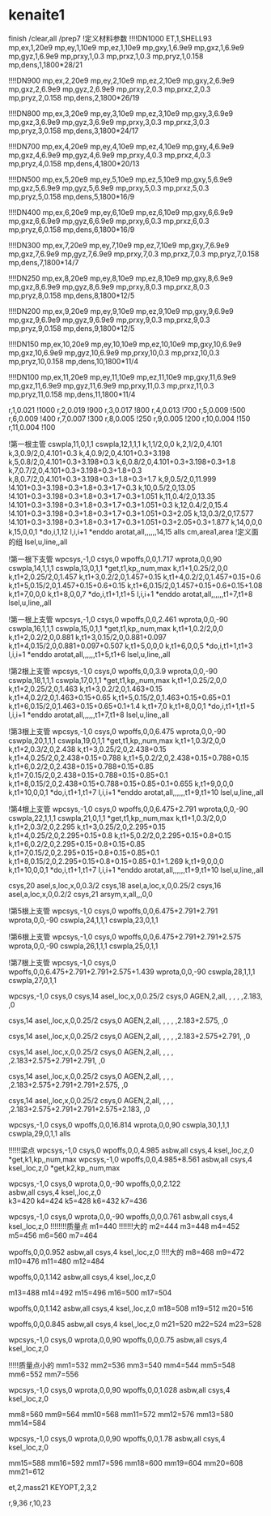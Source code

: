 # kenaite1
finish
/clear,all
/prep7
!定义材料参数
!!!!DN1000
ET,1,SHELL93						    
mp,ex,1,20e9
mp,ey,1,10e9
mp,ez,1,10e9
mp,gxy,1,6.9e9
mp,gxz,1,6.9e9
mp,gyz,1,6.9e9
mp,prxy,1,0.3
mp,prxz,1,0.3
mp,pryz,1,0.158
mp,dens,1,1800*28/21

!!!!DN900
mp,ex,2,20e9
mp,ey,2,10e9
mp,ez,2,10e9
mp,gxy,2,6.9e9
mp,gxz,2,6.9e9
mp,gyz,2,6.9e9
mp,prxy,2,0.3
mp,prxz,2,0.3
mp,pryz,2,0.158
mp,dens,2,1800*26/19



!!!!DN800
mp,ex,3,20e9
mp,ey,3,10e9
mp,ez,3,10e9
mp,gxy,3,6.9e9
mp,gxz,3,6.9e9
mp,gyz,3,6.9e9
mp,prxy,3,0.3
mp,prxz,3,0.3
mp,pryz,3,0.158
mp,dens,3,1800*24/17

!!!!DN700
mp,ex,4,20e9
mp,ey,4,10e9
mp,ez,4,10e9
mp,gxy,4,6.9e9
mp,gxz,4,6.9e9
mp,gyz,4,6.9e9
mp,prxy,4,0.3
mp,prxz,4,0.3
mp,pryz,4,0.158
mp,dens,4,1800*20/13

!!!!DN500
mp,ex,5,20e9
mp,ey,5,10e9
mp,ez,5,10e9
mp,gxy,5,6.9e9
mp,gxz,5,6.9e9
mp,gyz,5,6.9e9
mp,prxy,5,0.3
mp,prxz,5,0.3
mp,pryz,5,0.158
mp,dens,5,1800*16/9


!!!!DN400
mp,ex,6,20e9
mp,ey,6,10e9
mp,ez,6,10e9
mp,gxy,6,6.9e9
mp,gxz,6,6.9e9
mp,gyz,6,6.9e9
mp,prxy,6,0.3
mp,prxz,6,0.3
mp,pryz,6,0.158
mp,dens,6,1800*16/9

!!!!DN300
mp,ex,7,20e9
mp,ey,7,10e9
mp,ez,7,10e9
mp,gxy,7,6.9e9
mp,gxz,7,6.9e9
mp,gyz,7,6.9e9
mp,prxy,7,0.3
mp,prxz,7,0.3
mp,pryz,7,0.158
mp,dens,7,1800*14/7


!!!!DN250
mp,ex,8,20e9
mp,ey,8,10e9
mp,ez,8,10e9
mp,gxy,8,6.9e9
mp,gxz,8,6.9e9
mp,gyz,8,6.9e9
mp,prxy,8,0.3
mp,prxz,8,0.3
mp,pryz,8,0.158
mp,dens,8,1800*12/5


!!!!DN200
mp,ex,9,20e9
mp,ey,9,10e9
mp,ez,9,10e9
mp,gxy,9,6.9e9
mp,gxz,9,6.9e9
mp,gyz,9,6.9e9
mp,prxy,9,0.3
mp,prxz,9,0.3
mp,pryz,9,0.158
mp,dens,9,1800*12/5

!!!!DN150
mp,ex,10,20e9
mp,ey,10,10e9
mp,ez,10,10e9
mp,gxy,10,6.9e9
mp,gxz,10,6.9e9
mp,gyz,10,6.9e9
mp,prxy,10,0.3
mp,prxz,10,0.3
mp,pryz,10,0.158
mp,dens,10,1800*11/4

!!!!DN100
mp,ex,11,20e9
mp,ey,11,10e9
mp,ez,11,10e9
mp,gxy,11,6.9e9
mp,gxz,11,6.9e9
mp,gyz,11,6.9e9
mp,prxy,11,0.3
mp,prxz,11,0.3
mp,pryz,11,0.158
mp,dens,11,1800*11/4



r,1,0.021			!1000
r,2,0.019			!900
r,3,0.017			!800
r,4,0.013			!700
r,5,0.009			!500
r,6,0.009			!400
r,7,0.007			!300
r,8,0.005			!250
r,9,0.005			!200
r,10,0.004			!150
r,11,0.004			!100

!第一根主管
cswpla,11,0,1,1
cswpla,12,1,1,1
k,1,1/2,0,0
k,2,1/2,0,4.101
k,3,0.9/2,0,4.101+0.3
k,4,0.9/2,0,4.101+0.3+3.198
k,5,0.8/2,0,4.101+0.3+3.198+0.3
k,6,0.8/2,0,4.101+0.3+3.198+0.3+1.8
k,7,0.7/2,0,4.101+0.3+3.198+0.3+1.8+0.3
k,8,0.7/2,0,4.101+0.3+3.198+0.3+1.8+0.3+1.7
k,9,0.5/2,0,11.999       !4.101+0.3+3.198+0.3+1.8+0.3+1.7+0.3
k,10,0.5/2,0,13.05      !4.101+0.3+3.198+0.3+1.8+0.3+1.7+0.3+1.051
k,11,0.4/2,0,13.35      !4.101+0.3+3.198+0.3+1.8+0.3+1.7+0.3+1.051+0.3
k,12,0.4/2,0,15.4  !4.101+0.3+3.198+0.3+1.8+0.3+1.7+0.3+1.051+0.3+2.05
k,13,0.3/2,0,17.577   !4.101+0.3+3.198+0.3+1.8+0.3+1.7+0.3+1.051+0.3+2.05+0.3+1.877
k,14,0,0,0
k,15,0,0,1
*do,i,1,12
l,i,i+1
*enddo
arotat,all,,,,,,14,15
alls
cm,area1,area		!定义面的组
lsel,u,line,,all


!第一根下支管
wpcsys,-1,0
csys,0
wpoffs,0,0,1.717
wprota,0,0,90 
cswpla,14,1,1,1
cswpla,13,0,1,1 
*get,t1,kp,,num,max 
k,t1+1,0.25/2,0,0
k,t1+2,0.25/2,0,1.457
k,t1+3,0.2/2,0,1.457+0.15
k,t1+4,0.2/2,0,1.457+0.15+0.6
k,t1+5,0.15/2,0,1.457+0.15+0.6+0.15
k,t1+6,0.15/2,0,1.457+0.15+0.6+0.15+1.08
k,t1+7,0,0,0
k,t1+8,0,0,7
*do,i,t1+1,t1+5
l,i,i+1
*enddo
arotat,all,,,,,,t1+7,t1+8
lsel,u,line,,all  
 

!第一根上支管
wpcsys,-1,0
csys,0
wpoffs,0,0,2.461
wprota,0,0,-90 
cswpla,16,1,1,1
cswpla,15,0,1,1 
*get,t1,kp,,num,max 
k,t1+1,0.2/2,0,0
k,t1+2,0.2/2,0,0.881
k,t1+3,0.15/2,0,0.881+0.097
k,t1+4,0.15/2,0,0.881+0.097+0.507
k,t1+5,0,0,0
k,t1+6,0,0,5
*do,i,t1+1,t1+3
l,i,i+1
*enddo
arotat,all,,,,,,t1+5,t1+6
lsel,u,line,,all


!第2根上支管
wpcsys,-1,0
csys,0
wpoffs,0,0,3.9
wprota,0,0,-90 
cswpla,18,1,1,1
cswpla,17,0,1,1
*get,t1,kp,,num,max 
k,t1+1,0.25/2,0,0
k,t1+2,0.25/2,0,1.463
k,t1+3,0.2/2,0,1.463+0.15
k,t1+4,0.2/2,0,1.463+0.15+0.65
k,t1+5,0.15/2,0,1.463+0.15+0.65+0.1
k,t1+6,0.15/2,0,1.463+0.15+0.65+0.1+1.4
k,t1+7,0
k,t1+8,0,0,1
*do,i,t1+1,t1+5
l,i,i+1
*enddo
arotat,all,,,,,,t1+7,t1+8
lsel,u,line,,all


!第3根上支管
wpcsys,-1,0
csys,0
wpoffs,0,0,6.475
wprota,0,0,-90 
cswpla,20,1,1,1
cswpla,19,0,1,1
*get,t1,kp,,num,max 
k,t1+1,0.3/2,0,0
k,t1+2,0.3/2,0,2.438
k,t1+3,0.25/2,0,2.438+0.15
k,t1+4,0.25/2,0,2.438+0.15+0.788
k,t1+5,0.2/2,0,2.438+0.15+0.788+0.15
k,t1+6,0.2/2,0,2.438+0.15+0.788+0.15+0.85
k,t1+7,0.15/2,0,2.438+0.15+0.788+0.15+0.85+0.1
k,t1+8,0.15/2,0,2.438+0.15+0.788+0.15+0.85+0.1+0.655
k,t1+9,0,0,0
k,t1+10,0,0,1
*do,i,t1+1,t1+7
l,i,i+1
*enddo
arotat,all,,,,,,t1+9,t1+10
lsel,u,line,,all


!第4根上支管
wpcsys,-1,0
csys,0
wpoffs,0,0,6.475+2.791
wprota,0,0,-90 
cswpla,22,1,1,1
cswpla,21,0,1,1
*get,t1,kp,,num,max 
k,t1+1,0.3/2,0,0
k,t1+2,0.3/2,0,2.295
k,t1+3,0.25/2,0,2.295+0.15
k,t1+4,0.25/2,0,2.295+0.15+0.8
k,t1+5,0.2/2,0,2.295+0.15+0.8+0.15
k,t1+6,0.2/2,0,2.295+0.15+0.8+0.15+0.85
k,t1+7,0.15/2,0,2.295+0.15+0.8+0.15+0.85+0.1
k,t1+8,0.15/2,0,2.295+0.15+0.8+0.15+0.85+0.1+1.269
k,t1+9,0,0,0
k,t1+10,0,0,1
*do,i,t1+1,t1+7
l,i,i+1
*enddo
arotat,all,,,,,,t1+9,t1+10
lsel,u,line,,all




csys,20
asel,s,loc,x,0,0.3/2
csys,18
asel,a,loc,x,0,0.25/2
csys,16
asel,a,loc,x,0,0.2/2
csys,21
arsym,x,all,,,0,0


!第5根上支管
wpcsys,-1,0
csys,0
wpoffs,0,0,6.475+2.791+2.791
wprota,0,0,-90 
cswpla,24,1,1,1
cswpla,23,0,1,1


!第6根上支管
wpcsys,-1,0
csys,0
wpoffs,0,0,6.475+2.791+2.791+2.575
wprota,0,0,-90 
cswpla,26,1,1,1
cswpla,25,0,1,1


!第7根上支管
wpcsys,-1,0
csys,0
wpoffs,0,0,6.475+2.791+2.791+2.575+1.439
wprota,0,0,-90 
cswpla,28,1,1,1
cswpla,27,0,1,1

wpcsys,-1,0
csys,0
csys,14
asel,,loc,x,0,0.25/2
csys,0
AGEN,2,all, , , , ,2.183, ,0 


  

csys,14
asel,,loc,x,0,0.25/2
csys,0
AGEN,2,all, , , , ,2.183+2.575, ,0 


csys,14
asel,,loc,x,0,0.25/2
csys,0
AGEN,2,all, , , , ,2.183+2.575+2.791, ,0 


csys,14
asel,,loc,x,0,0.25/2
csys,0
AGEN,2,all, , , , ,2.183+2.575+2.791+2.791, ,0 

csys,14
asel,,loc,x,0,0.25/2
csys,0
AGEN,2,all, , , , ,2.183+2.575+2.791+2.791+2.575, ,0 

csys,14
asel,,loc,x,0,0.25/2
csys,0
AGEN,2,all, , , , ,2.183+2.575+2.791+2.791+2.575+2.183, ,0 

wpcsys,-1,0
csys,0
wpoffs,0,0,16.814
wprota,0,0,90 
cswpla,30,1,1,1
cswpla,29,0,1,1 
alls


!!!!!!梁点
wpcsys,-1,0
csys,0
wpoffs,0,0,4.985
asbw,all
csys,4
 ksel,,loc,z,0
 *get,k1,kp,,num,max 
 wpcsys,-1,0
 wpoffs,0,0,4.985+8.561
asbw,all
csys,4
 ksel,,loc,z,0
 *get,k2,kp,,num,max
 
 
 wpcsys,-1,0
csys,0
wprota,0,0,-90
wpoffs,0,0,2.122    
  asbw,all 
  csys,4
 ksel,,loc,z,0  
  k3=420
 k4=424
 k5=428
 k6=432
 k7=436
 
 
  wpcsys,-1,0
csys,0
wprota,0,0,-90
wpoffs,0,0,0.761
asbw,all
 csys,4
 ksel,,loc,z,0 
 !!!!!!!!质量点
 m1=440     !!!!!!!大的
 m2=444
 m3=448
 m4=452
 m5=456
 m6=560
 m7=464
 
wpoffs,0,0,0.952
asbw,all
 csys,4
 ksel,,loc,z,0     !!!!大的
 m8=468
 m9=472
 m10=476
m11=480
m12=484

wpoffs,0,0,1.142
asbw,all
 csys,4
 ksel,,loc,z,0
 
 m13=488
 m14=492
 m15=496
 m16=500
 m17=504

wpoffs,0,0,1.142
asbw,all
 csys,4
 ksel,,loc,z,0
 m18=508
 m19=512
 m20=516
 
 
 wpoffs,0,0,0.845
asbw,all
 csys,4
 ksel,,loc,z,0
 m21=520
 m22=524
 m23=528
 
 
  wpcsys,-1,0
csys,0
wprota,0,0,90
wpoffs,0,0,0.75
asbw,all
 csys,4
 ksel,,loc,z,0 
 
 !!!!!质量点小的
 mm1=532
 mm2=536
 mm3=540
 mm4=544
 mm5=548
 mm6=552
 mm7=556

  wpcsys,-1,0
csys,0
wprota,0,0,90
wpoffs,0,0,1.028
asbw,all
 csys,4
 ksel,,loc,z,0  
 
  mm8=560
 mm9=564
 mm10=568
 mm11=572
 mm12=576
 mm13=580
 mm14=584

wpcsys,-1,0
csys,0
wprota,0,0,90
wpoffs,0,0,1.78
asbw,all
 csys,4
 ksel,,loc,z,0  
 
  mm15=588
 mm16=592
 mm17=596
 mm18=600
 mm19=604
 mm20=608
 mm21=612
 
 
 et,2,mass21
KEYOPT,2,3,2


r,9,36
r,10,23
 
 
 
 
 
 
 
 
 
 
 
 
 

 
